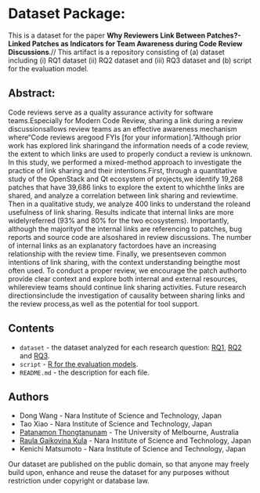 # Dataset Package:


This is a dataset for the paper **Why Reviewers Link Between Patches?-Linked Patches as Indicators for Team Awareness during Code Review Discussions**.//
This artifact is a repository consisting of (a) dataset including (i) RQ1 dataset (ii) RQ2 dataset and (iii) RQ3 dataset and (b) script for the evaluation model.

## Abstract:
Code reviews serve as a quality assurance activity for software teams.Especially for Modern Code Review, sharing a link during a review discussionsallows review teams as an effective awareness mechanism where“Code reviews aregood FYIs [for your information].”Although prior work has explored link sharingand the information needs of a code review, the extent to which links are used to properly conduct a review is unknown. In this study, we performed a mixed-method approach to investigate the practice of link sharing and their intentions.First, through a quantitative study of the OpenStack and Qt ecosystem of projects,we identify 19,268 patches that have 39,686 links to explore the extent to whichthe links are shared, and analyze a correlation between link sharing and reviewtime. Then in a qualitative study, we analyze 400 links to understand the roleand usefulness of link sharing. Results indicate that internal links are more widelyreferred (93% and 80% for the two ecosystems). Importantly, although the majorityof the internal links are referencing to patches, bug reports and source code are alsoshared in review discussions. The number of internal links as an explanatory factordoes have an increasing relationship with the review time. Finally, we presentseven common intentions of link sharing, with the context understanding beingthe most often used. To conduct a proper review, we encourage the patch authorto provide clear context and explore both internal and external resources, whilereview teams should continue link sharing activities. Future research directionsinclude the investigation of causality between sharing links and the review process,as well as the potential for tool support.

## Contents
* `dataset` - the dataset analyzed for each research question: [RQ1](https://github.com/NAIST-SE/AwarenessInCR/tree/master/AwarenessInCR/data_RQ1), [RQ2](https://github.com/NAIST-SE/AwarenessInCR/tree/master/AwarenessInCR/data_RQ2) and [RQ3](https://github.com/NAIST-SE/AwarenessInCR/tree/master/AwarenessInCR/data_RQ3).
* `script` - [R for the evaluation models](https://github.com/NAIST-SE/AwarenessInCR/tree/master/AwarenessInCR/SVM).
* `README.md` - the description for each file.


## Authors
* Dong Wang - Nara Institute of Science and Technology, Japan
* Tao Xiao - Nara Institute of Science and Technology, Japan
* [Patanamon Thongtanunam](http://patanamon.com/) - The University of Melbourne, Australia
* [Raula Gaikovina Kula](https://raux.github.io/) - Nara Institute of Science and Technology, Japan
* Kenichi Matsumoto - Nara Institute of Science and Technology, Japan

Our dataset are published on the public domain, so that anyone may freely build upon, enhance and reuse the dataset for any purposes without restriction under copyright or database law.

